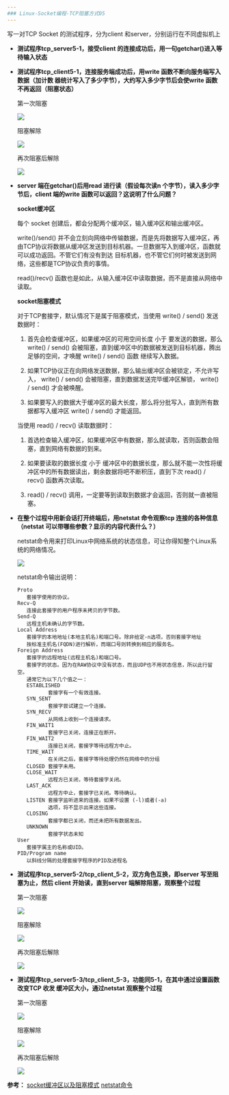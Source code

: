 ```yaml
---
### Linux-Socket编程-TCP阻塞方式05
---
```


写一对TCP Socket 的测试程序，分为client 和server，分别运行在不同虚拟机上

*   **测试程序tcp_server5-1，接受client 的连接成功后，用一句getchar()进入等待输入状态**
*   **测试程序tcp_client5-1，连接服务端成功后，用write 函数不断向服务端写入数据（加计数
器统计写入了多少字节），大约写入多少字节后会使write 函数不再返回（阻塞状态）**

    第一次阻塞

    ![][051]

    阻塞解除

    ![][052]

    再次阻塞后解除

    ![][053]

*   **server 端在getchar()后用read 进行读（假设每次读n 个字节），读入多少字节后，client
端的write 函数可以返回？这说明了什么问题？**

    **socket缓冲区**

    每个 socket 创建后，都会分配两个缓冲区，输入缓冲区和输出缓冲区。
    
    write()/send() 并不会立刻向网络中传输数据，而是先将数据写入缓冲区，再由TCP协议将数据从缓冲区发送到目标机器。一旦数据写入到缓冲区，函数就可以成功返回。不管它们有没有到达 目标机器，也不管它们何时被发送到网络，这些都是TCP协议负责的事情。
    
    read()/recv() 函数也是如此，从输入缓冲区中读取数据，而不是直接从网络中读取。

    **socket阻塞模式**

    对于TCP套接字，默认情况下是属于阻塞模式，当使用 write() / send() 发送数据时：

    1.  首先会检查缓冲区，如果缓冲区的可用空间长度 小于 要发送的数据，那么 write() / send() 会被阻塞，直到缓冲区中的数据被发送到目标机器，腾出足够的空间，才唤醒 write() / send() 函数 继续写入数据。
    
    2.  如果TCP协议正在向网络发送数据，那么输出缓冲区会被锁定，不允许写入， write() / send() 会被阻塞，直到数据发送完毕缓冲区解锁， write() / send() 才会被唤醒。
    
    3.  如果要写入的数据大于缓冲区的最大长度，那么将分批写入，直到所有数据都写入缓冲区 write() / send() 才能返回。
    
    当使用 read() / recv() 读取数据时：
    
    1.  首选检查输入缓冲区，如果缓冲区中有数据，那么就读取，否则函数会阻塞，直到网络有数据的到来。
    
    2.  如果要读取的数据长度 小于 缓冲区中的数据长度，那么就不能一次性将缓冲区中的所有数据读出，剩余数据将吧不断积压，直到下次 read() / recv() 函数再次读取。
    
    3.  read() / recv() 调用，一定要等到读取到数据才会返回，否则就一直被阻塞。

*   **在整个过程中用新会话打开终端后，用netstat 命令观察tcp 连接的各种信息（netstat 可以带哪些参数？显示的内容代表什么？）**

    netstat命令用来打印Linux中网络系统的状态信息，可让你得知整个Linux系统的网络情况。

    ![][054]

    netstat命令输出说明：

        Proto
           套接字使用的协议。
        Recv-Q
           连接此套接字的用户程序未拷贝的字节数。
        Send-Q
           远程主机未确认的字节数。
        Local Address
           套接字的本地地址(本地主机名)和端口号。除非给定-n选项，否则套接字地址
           按标准主机名(FQDN)进行解析，而端口号则转换到相应的服务名。
        Foreign Address
           套接字的远程地址(远程主机名)和端口号。
           套接字的状态。因为在RAW协议中没有状态，而且UDP也不用状态信息，所以此行留空。
           通常它为以下几个值之一：
           ESTABLISHED
                  套接字有一个有效连接。
           SYN_SENT
                  套接字尝试建立一个连接。
           SYN_RECV
                  从网络上收到一个连接请求。
           FIN_WAIT1
                  套接字已关闭，连接正在断开。
           FIN_WAIT2
                  连接已关闭，套接字等待远程方中止。
           TIME_WAIT
                  在关闭之后，套接字等待处理仍然在网络中的分组
           CLOSED 套接字未用。
           CLOSE_WAIT
                  远程方已关闭，等待套接字关闭。
           LAST_ACK
                  远程方中止，套接字已关闭。等待确认。
           LISTEN 套接字监听进来的连接。如果不设置 (-l)或者(-a)
                  选项，将不显示出来这些连接。
           CLOSING
                  套接字都已关闭，而还未把所有数据发出。
           UNKNOWN
                  套接字状态未知
        User
           套接字属主的名称或UID。
        PID/Program name
           以斜线分隔的处理套接字程序的PID及进程名

*   **测试程序tcp_server5-2/tcp_client_5-2，双方角色互换，即server 写至阻塞为止，然后
client 开始读，直到server 端解除阻塞，观察整个过程**

    第一次阻塞

    ![][055]

    阻塞解除

    ![][056]

    再次阻塞后解除

    ![][057]

*   **测试程序tcp_server5-3/tcp_client_5-3，功能同5-1，在其中通过设置函数改变TCP 收发
缓冲区大小，通过netstat 观察整个过程**

    第一次阻塞

    ![][058]

    阻塞解除

    ![][059]

    再次阻塞后解除

    ![][0510]

[051]: Linux-Socket编程-TCP阻塞方式05/051.jpg
[052]: Linux-Socket编程-TCP阻塞方式05/052.jpg
[053]: Linux-Socket编程-TCP阻塞方式05/053.jpg
[054]: Linux-Socket编程-TCP阻塞方式05/054.jpg
[055]: Linux-Socket编程-TCP阻塞方式05/055.jpg
[056]: Linux-Socket编程-TCP阻塞方式05/056.jpg
[057]: Linux-Socket编程-TCP阻塞方式05/057.jpg
[058]: Linux-Socket编程-TCP阻塞方式05/058.jpg
[059]: Linux-Socket编程-TCP阻塞方式05/059.jpg
[0510]: Linux-Socket编程-TCP阻塞方式05/0510.jpg

**参考：**
    [socket缓冲区以及阻塞模式][link1]  [netstat命令][link2]

[link1]: http://www.yangxg.com/blog/1225002879.html
[link2]: http://man.linuxde.net/netstat
